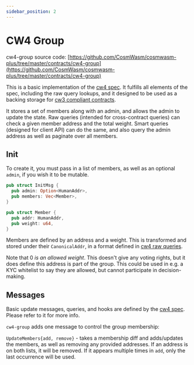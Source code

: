 ```yaml
---
sidebar_position: 2
---
```


# CW4 Group

cw4-group source
code: [https://github.com/CosmWasm/cosmwasm-plus/tree/master/contracts/cw4-group](https://github.com/CosmWasm/cosmwasm-plus/tree/master/contracts/cw4-group)

This is a basic implementation of the [cw4 spec](spec.md). It fulfills all elements of the spec, including the raw query
lookups, and it designed to be used as a backing storage for
[cw3 compliant contracts](/cw-plus/cw3/spec.md).

It stores a set of members along with an admin, and allows the admin to update the state. Raw queries (intended for
cross-contract queries)
can check a given member address and the total weight. Smart queries (designed for client API) can do the same, and also
query the admin address as well as paginate over all members.

## Init

To create it, you must pass in a list of members, as well as an optional
`admin`, if you wish it to be mutable.

```rust
pub struct InitMsg {
  pub admin: Option<HumanAddr>,
  pub members: Vec<Member>,
}

pub struct Member {
  pub addr: HumanAddr,
  pub weight: u64,
}
```

Members are defined by an address and a weight. This is transformed and stored under their `CanonicalAddr`, in a format
defined in
[cw4 raw queries](spec.md#raw).

Note that 0 *is an allowed weight*. This doesn't give any voting rights, but it does define this address is part of the
group. This could be used in e.g. a KYC whitelist to say they are allowed, but cannot participate in decision-making.

## Messages

Basic update messages, queries, and hooks are defined by the
[cw4 spec](spec.md). Please refer to it for more info.

`cw4-group` adds one message to control the group membership:

`UpdateMembers{add, remove}` - takes a membership diff and adds/updates the members, as well as removing any provided
addresses. If an address is on both lists, it will be removed. If it appears multiple times in `add`, only the last
occurrence will be used.

